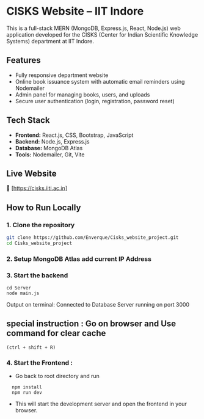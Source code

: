 # CISKS Website – IIT Indore

This is a full-stack MERN (MongoDB, Express.js, React, Node.js) web application developed for the CISKS (Center for Indian Scientific Knowledge Systems) department at IIT Indore.

## Features

- Fully responsive department website
- Online book issuance system with automatic email reminders using Nodemailer
- Admin panel for managing books, users, and uploads
- Secure user authentication (login, registration, password reset)

## Tech Stack

- **Frontend:** React.js, CSS, Bootstrap, JavaScript
- **Backend:** Node.js, Express.js
- **Database:** MongoDB Atlas
- **Tools:** Nodemailer, Git, Vite

## Live Website

🔗 [https://cisks.iiti.ac.in]

## How to Run Locally

### 1. Clone the repository

```bash
git clone https://github.com/Enverque/Cisks_website_project.git
cd Cisks_website_project
```
### 2. Setup MongoDB Atlas add current IP Address

### 3. Start the backend 
```
cd Server
node main.js
```
Output on terminal:    Connected to Database
                       Server running on port 3000

## special instruction : Go on browser and Use command for clear cache
```(ctrl + shift + R)  ```

### 4. Start the Frontend :
- Go back to root directory and run
```
  npm install
  npm run dev
```

- This will start the development server and open the frontend in your browser.
